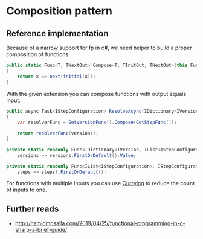 # Composition pattern
## Reference implementation
Because of a narrow support for fp in c#, we need helper to build a proper composition of functions.
```csharp
public static Func<T, TNextOut> Compose<T, TInitOut, TNextOut>(this Func<T, TInitOut> initial, Func<TInitOut, TNextOut> next)
{
    return x => next(initial(x));
}
```
With the given extension you can compose functions with output equals input.
```csharp
public async Task<IStepConfiguration> ResolveAsync(IDictionary<IVersion, IList<IStepConfiguration>> versions)
{
    var resolverFunc = GetVersionFunc().Compose(GetStepFunc());

    return resolverFunc(versions);
}

private static readonly Func<IDictionary<IVersion, IList<IStepConfiguration>>, IList<IStepConfiguration>> GetVersionFunc =
    versions => versions.FirstOrDefault().Value;

private static readonly Func<IList<IStepConfiguration>, IStepConfiguration> GetStepFunc =
    steps => steps?.FirstOrDefault();
```
For functions with multiple inputs you can use [Currying](./design_pattern/functional/currying_pattern.md) to reduce the count of inputs to one.
## Further reads
- http://hamidmosalla.com/2019/04/25/functional-programming-in-c-sharp-a-brief-guide/
